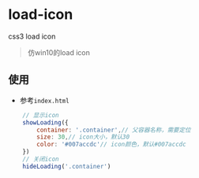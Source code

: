 # load-icon
css3 load icon

> 仿win10的load icon

## 使用

- 参考`index.html`

```javascript
    // 显示icon
    showLoading({
        container: '.container',// 父容器名称，需要定位
        size: 30,// icon大小，默认30
        color: '#007accdc'// icon颜色，默认#007accdc
    })
    // 关闭icon
    hideLoading('.container')
```
